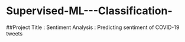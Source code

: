 # Supervised-ML---Classification-
##Project Title : Sentiment Analysis : Predicting sentiment of COVID-19 tweets
